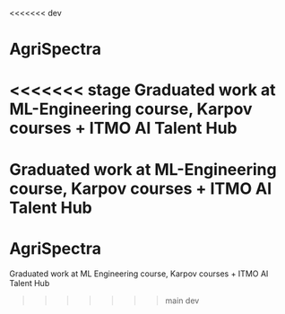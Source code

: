 <<<<<<< dev
# AgriSpectra 
<<<<<<< stage
Graduated work at ML-Engineering course, Karpov courses + ITMO AI Talent Hub
=======

Graduated work at ML-Engineering course, Karpov courses + ITMO AI Talent Hub
=======
# AgriSpectra
Graduated work at ML Engineering course, Karpov courses + ITMO AI Talent Hub
>>>>>>> main
>>>>>>> dev

